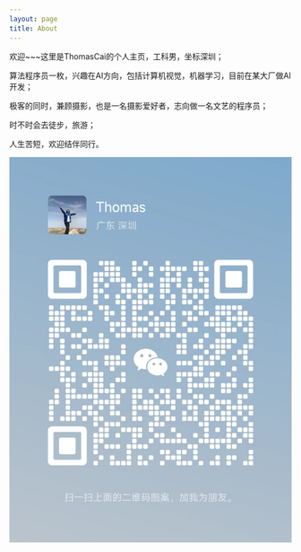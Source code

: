 ```yaml
---
layout: page
title: About
---
```


欢迎~~~这里是ThomasCai的个人主页，工科男，坐标深圳；

算法程序员一枚，兴趣在AI方向，包括计算机视觉，机器学习，目前在某大厂做AI开发；

极客的同时，兼顾摄影，也是一名摄影爱好者，志向做一名文艺的程序员；

时不时会去徒步，旅游；

人生苦短，欢迎结伴同行。

![PersonWechat](img/person_wechat.jpeg)
